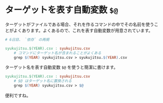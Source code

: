 
# ターゲットを表す自動変数 `$@`

ターゲットがファイルである場合、それを作るコマンドの中でその名前を使うことがよくあります。よくあるので、これを表す自動変数が用意されています。

```Makefile
# 6日目、 `依存` の再掲

syukujitsu.$(YEAR).csv : syukujitsu.csv
	# コマンドにターゲット名が含まれることがよくある
	grep $(YEAR) syukujitsu.csv > syukujitsu.$(YEAR).csv
```

ターゲット名を表す自動変数 `$@` を使うと簡潔に書けます。

```Makefile
syukujitsu.$(YEAR).csv : syukujitsu.csv
	# $@ はターゲット名に置換される
	grep $(YEAR) syukujitsu.csv > $@
```

便利ですね。
